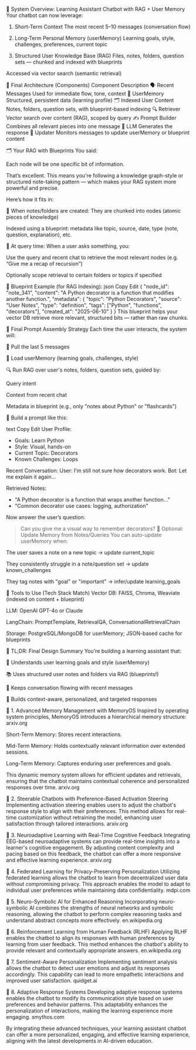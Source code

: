 🧠 System Overview: Learning Assistant Chatbot with RAG + User Memory
Your chatbot can now leverage:

1. Short-Term Context
The most recent 5–10 messages (conversation flow)

2. Long-Term Personal Memory (userMemory)
Learning goals, style, challenges, preferences, current topic

3. Structured User Knowledge Base (RAG)
Files, notes, folders, question sets — chunked and indexed with blueprints

Accessed via vector search (semantic retrieval)

🧱 Final Architecture (Components)
Component	Description
🗣️ Recent Messages	Used for immediate flow, tone, context
🧠 UserMemory	Structured, persistent data (learning profile)
🗂️ Indexed User Content	Notes, folders, question sets, with blueprint-based indexing
🔍 Retriever	Vector search over content (RAG), scoped by query
✍️ Prompt Builder	Combines all relevant pieces into one message
🤖 LLM	Generates the response
🔄 Updater	Monitors messages to update userMemory or blueprint content

🗂️ Your RAG with Blueprints
You said:

Each node will be one specific bit of information.

That’s excellent. This means you're following a knowledge graph-style or structured note-taking pattern — which makes your RAG system more powerful and precise.

Here’s how it fits in:

🔹 When notes/folders are created:
They are chunked into nodes (atomic pieces of knowledge)

Indexed using a blueprint: metadata like topic, source, date, type (note, question, explanation), etc.

🔹 At query time:
When a user asks something, you:

Use the query and recent chat to retrieve the most relevant nodes (e.g. “Give me a recap of recursion”)

Optionally scope retrieval to certain folders or topics if specified

🔹 Blueprint Example (for RAG Indexing):
json
Copy
Edit
{
  "node_id": "note_341",
  "content": "A Python decorator is a function that modifies another function.",
  "metadata": {
    "topic": "Python Decorators",
    "source": "User Notes",
    "type": "definition",
    "tags": ["Python", "functions", "decorators"],
    "created_at": "2025-06-10"
  }
}
This blueprint helps your vector DB retrieve more relevant, structured bits — rather than raw chunks.

🧠 Final Prompt Assembly Strategy
Each time the user interacts, the system will:

🔁 Pull the last 5 messages

🧠 Load userMemory (learning goals, challenges, style)

🔍 Run RAG over user's notes, folders, question sets, guided by:

Query intent

Context from recent chat

Metadata in blueprint (e.g., only "notes about Python" or "flashcards")

🧱 Build a prompt like this:

text
Copy
Edit
User Profile:
- Goals: Learn Python
- Style: Visual, hands-on
- Current Topic: Decorators
- Known Challenges: Loops

Recent Conversation:
User: I'm still not sure how decorators work.
Bot: Let me explain it again...

Retrieved Notes:
- "A Python decorator is a function that wraps another function..."
- "Common decorator use cases: logging, authorization"

Now answer the user’s question:
> Can you give me a visual way to remember decorators?
🔄 Optional: Update Memory from Notes/Queries
You can auto-update userMemory when:

The user saves a note on a new topic → update current_topic

They consistently struggle in a note/question set → update known_challenges

They tag notes with "goal" or "important" → infer/update learning_goals

🧰 Tools to Use (Tech Stack Match)
Vector DB: FAISS, Chroma, Weaviate (indexed on content + blueprint)

LLM: OpenAI GPT-4o or Claude

LangChain: PromptTemplate, RetrievalQA, ConversationalRetrievalChain

Storage: PostgreSQL/MongoDB for userMemory; JSON-based cache for blueprints

🔁 TL;DR: Final Design Summary
You're building a learning assistant that:

🎯 Understands user learning goals and style (userMemory)

📚 Uses structured user notes and folders via RAG (blueprints!)

🧵 Keeps conversation flowing with recent messages

🧠 Builds context-aware, personalized, and targeted responses

🧠 1. Advanced Memory Management with MemoryOS
Inspired by operating system principles, MemoryOS introduces a hierarchical memory structure:
arxiv.org

Short-Term Memory: Stores recent interactions.

Mid-Term Memory: Holds contextually relevant information over extended sessions.

Long-Term Memory: Captures enduring user preferences and goals.

This dynamic memory system allows for efficient updates and retrievals, ensuring that the chatbot maintains contextual coherence and personalized responses over time. 
arxiv.org

🎨 2. Steerable Chatbots with Preference-Based Activation Steering
Implementing activation steering enables users to adjust the chatbot's response style to align with their preferences. This method allows for real-time customization without retraining the model, enhancing user satisfaction through tailored interactions. 
arxiv.org

🧠 3. Neuroadaptive Learning with Real-Time Cognitive Feedback
Integrating EEG-based neuroadaptive systems can provide real-time insights into a learner's cognitive engagement. By adjusting content complexity and pacing based on this feedback, the chatbot can offer a more responsive and effective learning experience. 
arxiv.org

🔄 4. Federated Learning for Privacy-Preserving Personalization
Utilizing federated learning allows the chatbot to learn from decentralized user data without compromising privacy. This approach enables the model to adapt to individual user preferences while maintaining data confidentiality. 
mdpi.com

🧠 5. Neuro-Symbolic AI for Enhanced Reasoning
Incorporating neuro-symbolic AI combines the strengths of neural networks and symbolic reasoning, allowing the chatbot to perform complex reasoning tasks and understand abstract concepts more effectively. 
en.wikipedia.org

🧭 6. Reinforcement Learning from Human Feedback (RLHF)
Applying RLHF enables the chatbot to align its responses with human preferences by learning from user feedback. This method enhances the chatbot's ability to provide relevant and contextually appropriate answers. 
en.wikipedia.org

🧠 7. Sentiment-Aware Personalization
Implementing sentiment analysis allows the chatbot to detect user emotions and adjust its responses accordingly. This capability can lead to more empathetic interactions and improved user satisfaction. 
quidget.ai

🧠 8. Adaptive Response Systems
Developing adaptive response systems enables the chatbot to modify its communication style based on user preferences and behavior patterns. This adaptability enhances the personalization of interactions, making the learning experience more engaging. 
smythos.com

By integrating these advanced techniques, your learning assistant chatbot can offer a more personalized, engaging, and effective learning experience, aligning with the latest developments in AI-driven education.